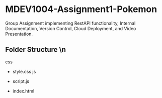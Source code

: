 # MDEV1004-Assignment1-Pokemon

Group Assignment implementing RestAPI functionality, Internal Documentation, Version Control, Cloud Deployment, and Video Presentation.

## Folder Structure \n

css

- style.css
  js
- script.js

- index.html
